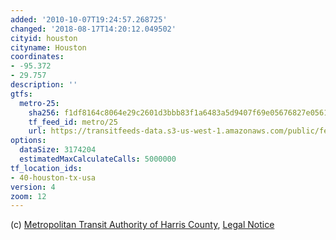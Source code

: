 ```yaml
---
added: '2010-10-07T19:24:57.268725'
changed: '2018-08-17T14:20:12.049502'
cityid: houston
cityname: Houston
coordinates:
- -95.372
- 29.757
description: ''
gtfs:
  metro-25:
    sha256: f1df8164c8064e29c2601d3bbb83f1a6483a5d9407f69e05676827e0561c681d
    tf_feed_id: metro/25
    url: https://transitfeeds-data.s3-us-west-1.amazonaws.com/public/feeds/metro/25/20180814/gtfs.zip
options:
  dataSize: 3174204
  estimatedMaxCalculateCalls: 5000000
tf_location_ids:
- 40-houston-tx-usa
version: 4
zoom: 12
---
```


(c) [Metropolitan Transit Authority of Harris County](http://www.ridemetro.org/), [Legal Notice](http://www.ridemetro.org/AboutUs/Publications/DataDownloads.aspx)
